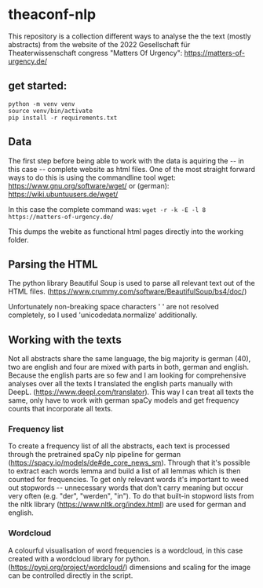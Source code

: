 # theaconf-nlp

This repository is a collection different ways to analyse the the text (mostly abstracts) from the website of the 2022 Gesellschaft für Theaterwissenschaft congress "Matters Of Urgency": https://matters-of-urgency.de/

## get started:
```
python -m venv venv
source venv/bin/activate
pip install -r requirements.txt
```

## Data

The first step before being able to work with the data is aquiring the -- in this case -- complete website as html files. One of the most straight forward ways to do this is using the commandline tool wget: https://www.gnu.org/software/wget/ or (german): https://wiki.ubuntuusers.de/wget/

In this case the complete command was: `wget -r -k -E -l 8 https://matters-of-urgency.de/`

This dumps the webite as functional html pages directly into the working folder.

## Parsing the HTML

The python library Beautiful Soup is used to parse all relevant text out of the HTML files. (https://www.crummy.com/software/BeautifulSoup/bs4/doc/)

Unfortunately non-breaking space characters '&nbsp;' are not resolved completely, so I used 'unicodedata.normalize' additionally.

## Working with the texts

Not all abstracts share the same language, the big majority is german (40), two are english and four are mixed with parts in both, german and english. Because the english parts are so few and I am looking for comprehensive analyses over all the texts I translated the english parts manually with DeepL. (https://www.deepl.com/translator). This way I can treat all texts the same, only have to work with german spaCy models and get frequency counts that incorporate all texts.

### Frequency list

To create a frequency list of all the abstracts, each text is processed through the pretrained spaCy nlp pipeline for german (https://spacy.io/models/de#de_core_news_sm). Through that it's possible to extract each words lemma and build a list of all lemmas which is then counted for frequencies. To get only relevant words it's important to weed out stopwords -- unnecessary words that don't carry meaning but occur very often (e.g. "der", "werden", "in"). To do that built-in stopword lists from the nltk library (https://www.nltk.org/index.html) are used for german and english. 

### Wordcloud

A colourful visualisation of word frequencies is a wordcloud, in this case created with a wordcloud library for python. (https://pypi.org/project/wordcloud/) dimensions and scaling for the image can be controlled directly in the script.
